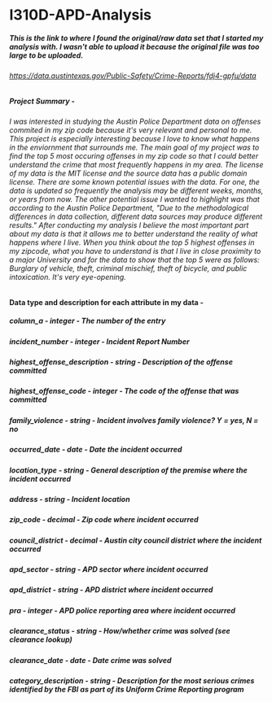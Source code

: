 # I310D-APD-Analysis

##### This is the link to where I found the original/raw data set that I started my analysis with. I wasn't able to upload it because the original file was too large to be uploaded.
###### https://data.austintexas.gov/Public-Safety/Crime-Reports/fdj4-gpfu/data

##### Project Summary - 
###### I was interested in studying the Austin Police Department data on offenses commited in my zip code because it's very relevant and personal to me. This project is especially interesting because I love to know what happens in the enviornment that surrounds me. The main goal of my project was to find the top 5 most occuring offenses in my zip code so that I could better understand the crime that most frequently happens in my area. The license of my data is the MIT license and the source data has a public domain license. There are some known potential issues with the data. For one, the data is updated so frequently the analysis may be different weeks, months, or years from now. The other potential issue I wanted to highlight was that according to the Austin Police Department, "Due to the methodological differences in data collection, different data sources may produce different results." After conducting my analysis I believe the most important part about my data is that it allows me to better understand the reality of what happens where I live. When you think about the top 5 highest offenses in my zipcode, what you have to understand is that I live in close proximity to a major University and for the data to show that the top 5 were as follows: Burglary of vehicle, theft, criminal mischief, theft of bicycle, and public intoxication. It's very eye-opening. 

#### Data type and description for each attribute in my data -

##### column_a          -                integer   -    The number of the entry
##### incident_number         -          integer   -    Incident Report Number
##### highest_offense_description   -    string    -    Description of the offense committed
##### highest_offense_code      -        integer   -    The code of the offense that was committed
##### family_violence         -          string    -    Incident involves family violence? Y = yes, N = no
##### occurred_date           -          date     -     Date the incident occurred
##### location_type           -          string    -    General description of the premise where the incident occurred
##### address            -               string   -     Incident location
##### zip_code             -             decimal   -    Zip code where incident occurred
##### council_district        -          decimal   -    Austin city council district where the incident occurred
##### apd_sector           -             string    -    APD sector where incident occurred
##### apd_district         -             string    -    APD district where incident occurred
##### pra               -                integer   -    APD police reporting area where incident occurred
##### clearance_status        -          string    -    How/whether crime was solved (see clearance lookup)
##### clearance_date          -          date    -      Date crime was solved
##### category_description      -        string    -    Description for the most serious crimes identified by the FBI as part of its Uniform Crime Reporting program
